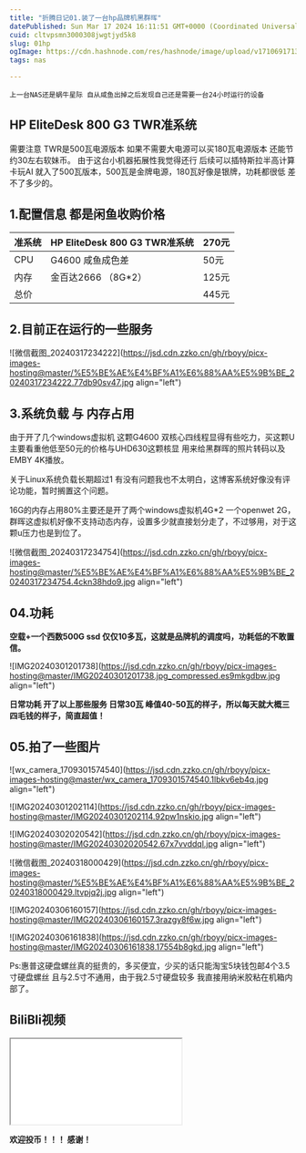 ```yaml
---
title: "折腾日记01.装了一台hp品牌机黑群晖"
datePublished: Sun Mar 17 2024 16:11:51 GMT+0000 (Coordinated Universal Time)
cuid: cltvpsmn3000308jwgtjyd5k8
slug: 01hp
ogImage: https://cdn.hashnode.com/res/hashnode/image/upload/v1710691713474/f557c904-2195-4ef1-b3c8-4fc6daabeebd.jpeg
tags: nas

---
```


`上一台NAS还是蜗牛星际 自从咸鱼出掉之后发现自己还是需要一台24小时运行的设备`

## HP EliteDesk 800 G3 TWR准系统

需要注意 TWR是500瓦电源版本 如果不需要大电源可以买180瓦电源版本 还能节约30左右软妹币。 由于这台小机器拓展性我觉得还行 后续可以插特斯拉半高计算卡玩AI 就入了500瓦版本，500瓦是金牌电源，180瓦好像是银牌，功耗都很低 差不了多少的。

## 1.配置信息 都是闲鱼收购价格

| 准系统 | HP EliteDesk 800 G3 TWR准系统 | 270元 |
| --- | --- | --- |
| CPU | G4600 咸鱼成色差 | 50元 |
| 内存 | 金百达2666 （8G\*2） | 125元 |
| 总价 |  | 445元 |

## 2.目前正在运行的一些服务

![微信截图_20240317234222](https://jsd.cdn.zzko.cn/gh/rboyy/picx-images-hosting@master/%E5%BE%AE%E4%BF%A1%E6%88%AA%E5%9B%BE_20240317234222.77db90sv47.jpg align="left")

## 3.系统负载 与 内存占用

由于开了几个windows虚拟机 这颗G4600 双核心四线程显得有些吃力，买这颗U主要看重他低至50元的价格与UHD630这颗核显 用来给黑群晖的照片转码以及EMBY 4K播放。

关于Linux系统负载长期超过1 有没有问题我也不太明白，这博客系统好像没有评论功能，暂时搁置这个问题。

16G的内存占用80%主要还是开了两个windows虚拟机4G\*2 一个openwet 2G，群晖这虚拟机好像不支持动态内存，设置多少就直接划分走了，不过够用，对于这颗u压力也是到位了。

![微信截图_20240317234754](https://jsd.cdn.zzko.cn/gh/rboyy/picx-images-hosting@master/%E5%BE%AE%E4%BF%A1%E6%88%AA%E5%9B%BE_20240317234754.4ckn38hdo9.jpg align="left")

## 04.功耗

**空载+一个西数500G ssd 仅仅10多瓦，这就是品牌机的调度吗，功耗低的不敢置信。**

![IMG20240301201738](https://jsd.cdn.zzko.cn/gh/rboyy/picx-images-hosting@master/IMG20240301201738.jpg_compressed.es9mkgdbw.jpg align="left")

**日常功耗 开了以上那些服务 日常30瓦 峰值40-50瓦的样子，所以每天就大概三四毛钱的样子，简直超值！**

## 05.拍了一些图片

![wx_camera_1709301574540](https://jsd.cdn.zzko.cn/gh/rboyy/picx-images-hosting@master/wx_camera_1709301574540.1lbkv6eb4q.jpg align="left")

![IMG20240301202114](https://jsd.cdn.zzko.cn/gh/rboyy/picx-images-hosting@master/IMG20240301202114.92pw1nskio.jpg align="left")

![IMG20240302020542](https://jsd.cdn.zzko.cn/gh/rboyy/picx-images-hosting@master/IMG20240302020542.67x7vvddql.jpg align="left")

![微信截图_20240318000429](https://jsd.cdn.zzko.cn/gh/rboyy/picx-images-hosting@master/%E5%BE%AE%E4%BF%A1%E6%88%AA%E5%9B%BE_20240318000429.ltvpjq2j.jpg align="left")

![IMG20240306160157](https://jsd.cdn.zzko.cn/gh/rboyy/picx-images-hosting@master/IMG20240306160157.3razgy8f6w.jpg align="left")

![IMG20240306161838](https://jsd.cdn.zzko.cn/gh/rboyy/picx-images-hosting@master/IMG20240306161838.17554b8gkd.jpg align="left")

Ps:惠普这硬盘螺丝真的挺贵的，多买便宜，少买的话只能淘宝5块钱包邮4个3.5寸硬盘螺丝 且与2.5寸不通用，由于我2.5寸硬盘较多 我直接用纳米胶粘在机箱内部了。

## BiliBli视频

<iframe src="//player.bilibili.com/player.html?aid=1301927282&bvid=BV1Cu4m1M78a&cid=1473202150&p=1"> </iframe>

**欢迎投币！！！ 感谢！**